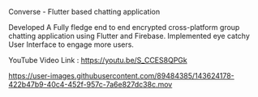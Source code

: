 Converse - Flutter based chatting application

Developed A Fully fledge end to end encrypted cross-platform group chatting application using Flutter and Firebase.
Implemented eye catchy User Interface to engage more users.

YouTube Video Link :  https://youtu.be/S_CCES8QPGk


https://user-images.githubusercontent.com/89484385/143624178-422b47b9-40c4-452f-957c-7a6e827dc38c.mov



